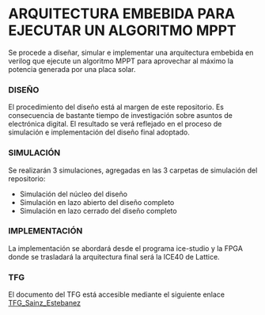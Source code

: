 # ARQUITECTURA EMBEBIDA PARA EJECUTAR UN ALGORITMO MPPT

Se procede a diseñar, simular e implementar una arquitectura embebida en verilog que ejecute un algoritmo MPPT para aprovechar al máximo la potencia generada por una placa solar.

### DISEÑO

El procedimiento del diseño está al margen de este repositorio. Es consecuencia de bastante tiempo de investigación sobre asuntos de electrónica digital. El resultado se verá reflejado en el proceso de simulación e implementación del diseño final adoptado.

### SIMULACIÓN

Se realizarán 3 simulaciones, agregadas en las 3 carpetas de simulación del repositorio:
- Simulación del núcleo del diseño
- Simulación en lazo abierto del diseño completo
- Simulación en lazo cerrado del diseño completo

### IMPLEMENTACIÓN

La implementación se abordará desde el programa ice-studio y la FPGA donde se trasladará la arquitectura final será la ICE40 de Lattice.

### TFG

El documento del TFG está accesible mediante el siguiente enlace [TFG_Sainz_Estebanez](https://drive.google.com/file/d/1ZpMiPWX3I9RQ2WWfaV1uhH9WwCnN4hH6/view?usp=drive_link)
